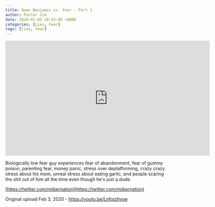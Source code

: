 ```yaml
---
title: Owen Benjamin vs. Fear - Part 1
author: Pastor Jim
date: 2020-02-03 20:55:00 +0800
categories: [Lies, Fear]
tags: [lies, fear]
---
```


<iframe width="640" height="360" scrolling="no" frameborder="0" style="border: none;" src="https://www.bitchute.com/embed/0AuneUb1ujFT/"></iframe>

Biologically low fear guy experiences fear of abandonment, fear of gummy poison, parenting fear, money panic, stress over deplatforming, crazy crazy stress about his mom, unreal stress about eating garlic, and people scaring the shit out of him all the time even though he's just a dude.

[https://twitter.com/milkernation](https://twitter.com/milkernation)



Original upload Feb 3, 2020 - https://youtu.be/LnfoizlIvow 

